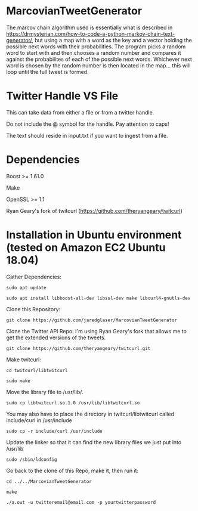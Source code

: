 # MarcovianTweetGenerator

The marcov chain algorithm used is essentially what is described in https://drmysterian.com/how-to-code-a-python-markov-chain-text-generator/, but using a map with a word as the key and a vector holding the possible next words with their probabilities. The program picks a random word to start with and then chooses a random number and compares it against the probabilites of each of the possible next words. Whichever next word is chosen by the random number is then located in the map... this will loop until the full tweet is formed.

# Twitter Handle VS File

This can take data from either a file or from a twitter handle. 

Do not include the @ symbol for the handle. Pay attention to caps!

The text should reside in input.txt if you want to ingest from a file.

# Dependencies

Boost >= 1.61.0

Make

OpenSSL >= 1.1

Ryan Geary's fork of twitcurl (https://github.com/theryangeary/twitcurl)

# Installation in Ubuntu environment (tested on Amazon EC2 Ubuntu 18.04)

Gather Dependencies:
  
  `sudo apt update`
  
  `sudo apt install libboost-all-dev libssl-dev make libcurl4-gnutls-dev`
  
Clone this Repository:

  `git clone https://github.com/jaredglaser/MarcovianTweetGenerator`
  
Clone the Twitter API Repo: I'm using Ryan Geary's fork that allows me to get the extended versions of the tweets.

  `git clone https://github.com/theryangeary/twitcurl.git`
  
Make twitcurl:

  `cd twitcurl/libtwitcurl`
  
  `sudo make`
  
Move the library file to /usr/lib/. 

  `sudo cp libtwitcurl.so.1.0 /usr/lib/libtwitcurl.so`
  
You may also have to place the directory in twitcurl/libtwitcurl called include/curl in /usr/include

  `sudo cp -r include/curl /usr/include`
  
Update the linker so that it can find the new library files we just put into /usr/lib

`sudo /sbin/ldconfig`
 
Go back to the clone of this Repo, make it, then run it:

  `cd ../../MarcovianTweetGenerator`
  
  
  `make`
  
  `./a.out -u twitteremail@email.com -p yourtwitterpassword`
 
  

